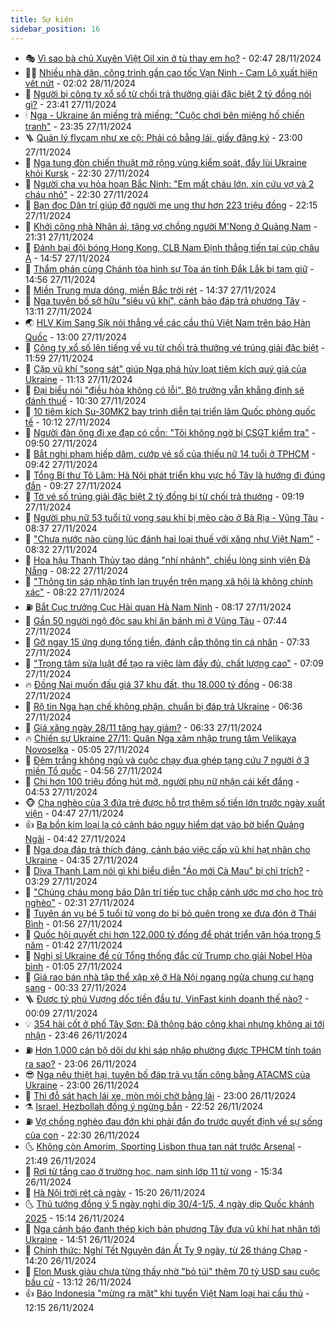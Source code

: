 ```yaml
---
title: Sự kiện
sidebar_position: 16
---
```


<!-- dantri-su-kien:START -->
- 🎭 [Vì sao bà chủ Xuyên Việt Oil xin ở tù thay em họ?](https://dantri.com.vn/phap-luat/vi-sao-ba-chu-xuyen-viet-oil-xin-o-tu-thay-em-ho-20241127213640149.htm) - 02:47 28/11/2024
- 👨‍🏫 [Nhiều nhà dân, công trình gần cao tốc Vạn Ninh - Cam Lộ xuất hiện vết nứt](https://dantri.com.vn/xa-hoi/nhieu-nha-dan-cong-trinh-gan-cao-toc-van-ninh-cam-lo-xuat-hien-vet-nut-20241127183744826.htm) - 02:02 28/11/2024
- 🌮 [Người bị công ty xổ số từ chối trả thưởng giải đặc biệt 2 tỷ đồng nói gì?](https://dantri.com.vn/xa-hoi/nguoi-bi-cong-ty-xo-so-tu-choi-tra-thuong-giai-dac-biet-2-ty-dong-noi-gi-20241127220550763.htm) - 23:41 27/11/2024
- 🕯 [Nga - Ukraine ăn miếng trả miếng: &quot;Cuộc chơi bên miệng hố chiến tranh&quot;](https://dantri.com.vn/the-gioi/nga-ukraine-an-mieng-tra-mieng-cuoc-choi-ben-mieng-ho-chien-tranh-20241127191500298.htm) - 23:35 27/11/2024
- 🪜 [Quản lý flycam như xe cộ: Phải có bằng lái, giấy đăng ký](https://dantri.com.vn/xa-hoi/quan-ly-flycam-nhu-xe-co-phai-co-bang-lai-giay-dang-ky-20241127162325773.htm) - 23:00 27/11/2024
- 🐘 [Nga tung đòn chiến thuật mở rộng vùng kiểm soát, đẩy lùi Ukraine khỏi Kursk](https://dantri.com.vn/the-gioi/nga-tung-don-chien-thuat-mo-rong-vung-kiem-soat-day-lui-ukraine-khoi-kursk-20241128005201485.htm) - 22:30 27/11/2024
- 🤔 [Người cha vụ hỏa hoạn Bắc Ninh: &quot;Em mất cháu lớn, xin cứu vợ và 2 cháu nhỏ&quot;](https://dantri.com.vn/tam-long-nhan-ai/nguoi-cha-vu-hoa-hoan-bac-ninh-em-mat-chau-lon-xin-cuu-vo-va-2-chau-nho-20241127132632463.htm) - 22:30 27/11/2024
- 🧠 [Bạn đọc Dân trí giúp đỡ người mẹ ung thư hơn 223 triệu đồng](https://dantri.com.vn/tam-long-nhan-ai/ban-doc-dan-tri-giup-do-nguoi-me-ung-thu-hon-223-trieu-dong-20241127210052660.htm) - 22:15 27/11/2024
- 📝 [Khởi công nhà Nhân ái, tặng vợ chồng người M&#39;Nong ở Quảng Nam](https://dantri.com.vn/tam-long-nhan-ai/khoi-cong-nha-nhan-ai-tang-vo-chong-nguoi-mnong-o-quang-nam-20241127210053648.htm) - 21:31 27/11/2024
- 🦏 [Đánh bại đội bóng Hong Kong, CLB Nam Định thẳng tiến tại cúp châu Á](https://dantri.com.vn/the-thao/danh-bai-doi-bong-hong-kong-clb-nam-dinh-thang-tien-tai-cup-chau-a-20241127215435060.htm) - 14:57 27/11/2024
- 🥰 [Thẩm phán cùng Chánh tòa hình sự Tòa án tỉnh Đắk Lắk bị tạm giữ](https://dantri.com.vn/phap-luat/tham-phan-cung-chanh-toa-hinh-su-toa-an-tinh-dak-lak-bi-tam-giu-20241127212246922.htm) - 14:56 27/11/2024
- 🤗 [Miền Trung mưa dông, miền Bắc trời rét](https://dantri.com.vn/xa-hoi/mien-trung-mua-dong-mien-bac-troi-ret-20241127212554191.htm) - 14:37 27/11/2024
- 🌈 [Nga tuyên bố sở hữu &quot;siêu vũ khí&quot;, cảnh báo đáp trả phương Tây](https://dantri.com.vn/the-gioi/nga-tuyen-bo-so-huu-sieu-vu-khi-canh-bao-dap-tra-phuong-tay-20241127195555322.htm) - 13:11 27/11/2024
- 🌏 [HLV Kim Sang Sik nói thẳng về các cầu thủ Việt Nam trên báo Hàn Quốc](https://dantri.com.vn/the-thao/hlv-kim-sang-sik-noi-thang-ve-cac-cau-thu-viet-nam-tren-bao-han-quoc-20241127194158623.htm) - 13:00 27/11/2024
- 💄 [Công ty xổ số lên tiếng về vụ từ chối trả thưởng vé trúng giải đặc biệt](https://dantri.com.vn/xa-hoi/cong-ty-xo-so-len-tieng-ve-vu-tu-choi-tra-thuong-ve-trung-giai-dac-biet-20241127180921684.htm) - 11:59 27/11/2024
- 👺 [Cặp vũ khí &quot;song sát&quot; giúp Nga phá hủy loạt tiêm kích quý giá của Ukraine](https://dantri.com.vn/the-gioi/cap-vu-khi-song-sat-giup-nga-pha-huy-loat-tiem-kich-quy-gia-cua-ukraine-20241127144313877.htm) - 11:13 27/11/2024
- 👹 [Đại biểu nói &quot;điều hòa không có lỗi&quot;, Bộ trưởng vẫn khẳng định sẽ đánh thuế](https://dantri.com.vn/xa-hoi/dai-bieu-noi-dieu-hoa-khong-co-loi-bo-truong-van-khang-dinh-se-danh-thue-20241127172021988.htm) - 10:30 27/11/2024
- 🌊 [10 tiêm kích Su-30MK2 bay trình diễn tại triển lãm Quốc phòng quốc tế](https://dantri.com.vn/xa-hoi/10-tiem-kich-su-30mk2-bay-trinh-dien-tai-trien-lam-quoc-phong-quoc-te-20241127163401951.htm) - 10:12 27/11/2024
- 🤠 [Người đàn ông đi xe đạp có cồn: &quot;Tôi không ngờ bị CSGT kiểm tra&quot;](https://dantri.com.vn/xa-hoi/nguoi-dan-ong-di-xe-dap-co-con-toi-khong-ngo-bi-csgt-kiem-tra-20241127162617921.htm) - 09:50 27/11/2024
- 🎊 [Bắt nghi phạm hiếp dâm, cướp vé số của thiếu nữ 14 tuổi ở TPHCM](https://dantri.com.vn/phap-luat/bat-nghi-pham-hiep-dam-cuop-ve-so-cua-thieu-nu-14-tuoi-o-tphcm-20241127163504657.htm) - 09:42 27/11/2024
- 🐘 [Tổng Bí thư Tô Lâm: Hà Nội phát triển khu vực hồ Tây là hướng đi đúng đắn](https://dantri.com.vn/xa-hoi/tong-bi-thu-to-lam-ha-noi-phat-trien-khu-vuc-ho-tay-la-huong-di-dung-dan-20241127160756821.htm) - 09:27 27/11/2024
- 💂 [Tờ vé số trúng giải đặc biệt 2 tỷ đồng bị từ chối trả thưởng](https://dantri.com.vn/xa-hoi/to-ve-so-trung-giai-dac-biet-2-ty-dong-bi-tu-choi-tra-thuong-20241127154750424.htm) - 09:19 27/11/2024
- 👹 [Người phụ nữ 53 tuổi tử vong sau khi bị mèo cào ở Bà Rịa - Vũng Tàu](https://dantri.com.vn/suc-khoe/nguoi-phu-nu-53-tuoi-tu-vong-sau-khi-bi-meo-cao-o-ba-ria-vung-tau-20241127140956915.htm) - 08:37 27/11/2024
- 🦒 [&quot;Chưa nước nào cùng lúc đánh hai loại thuế với xăng như Việt Nam&quot;](https://dantri.com.vn/xa-hoi/chua-nuoc-nao-cung-luc-danh-hai-loai-thue-voi-xang-nhu-viet-nam-20241127152637618.htm) - 08:32 27/11/2024
- 🗽 [Hoa hậu Thanh Thủy tạo dáng &quot;nhí nhảnh&quot;, chiều lòng sinh viên Đà Nẵng](https://dantri.com.vn/giai-tri/hoa-hau-thanh-thuy-tao-dang-nhi-nhanh-chieu-long-sinh-vien-da-nang-20241127120423582.htm) - 08:22 27/11/2024
- 💄 [&quot;Thông tin sáp nhập tỉnh lan truyền trên mạng xã hội là không chính xác&quot;](https://dantri.com.vn/xa-hoi/thong-tin-sap-nhap-tinh-lan-truyen-tren-mang-xa-hoi-la-khong-chinh-xac-20241127150946569.htm) - 08:22 27/11/2024
- ⛽️ [Bắt Cục trưởng Cục Hải quan Hà Nam Ninh](https://dantri.com.vn/phap-luat/bat-cuc-truong-cuc-hai-quan-ha-nam-ninh-20241127151227434.htm) - 08:17 27/11/2024
- 🥷 [Gần 50 người ngộ độc sau khi ăn bánh mì ở Vũng Tàu](https://dantri.com.vn/suc-khoe/gan-50-nguoi-ngo-doc-sau-khi-an-banh-mi-o-vung-tau-20241127140007149.htm) - 07:44 27/11/2024
- 🤖 [Gỡ ngay 15 ứng dụng tống tiền, đánh cắp thông tin cá nhân](https://dantri.com.vn/suc-manh-so/go-ngay-15-ung-dung-tong-tien-danh-cap-thong-tin-ca-nhan-20241127124939012.htm) - 07:33 27/11/2024
- 🌊 [&quot;Trọng tâm sửa luật để tạo ra việc làm đầy đủ, chất lượng cao&quot;](https://dantri.com.vn/lao-dong-viec-lam/trong-tam-sua-luat-de-tao-ra-viec-lam-day-du-chat-luong-cao-20241127124212976.htm) - 07:09 27/11/2024
- 🔥 [Đồng Nai muốn đấu giá 37 khu đất, thu 18.000 tỷ đồng](https://dantri.com.vn/bat-dong-san/dong-nai-muon-dau-gia-37-khu-dat-thu-18000-ty-dong-20241127102034274.htm) - 06:38 27/11/2024
- 🦏 [Rộ tin Nga hạn chế không phận, chuẩn bị đáp trả Ukraine](https://dantri.com.vn/the-gioi/ro-tin-nga-han-che-khong-phan-chuan-bi-dap-tra-ukraine-20241127133203946.htm) - 06:36 27/11/2024
- 🐘 [Giá xăng ngày 28/11 tăng hay giảm?](https://dantri.com.vn/kinh-doanh/gia-xang-ngay-2811-tang-hay-giam-20241127102453230.htm) - 06:33 27/11/2024
- 🔥 [Chiến sự Ukraine 27/11: Quân Nga xâm nhập trung tâm Velikaya Novoselka](https://dantri.com.vn/the-gioi/chien-su-ukraine-2711-quan-nga-xam-nhap-trung-tam-velikaya-novoselka-20241127114056192.htm) - 05:05 27/11/2024
- 💼 [Đêm trắng không ngủ và cuộc chạy đua ghép tạng cứu 7 người ở 3 miền Tổ quốc](https://dantri.com.vn/suc-khoe/dem-trang-khong-ngu-va-cuoc-chay-dua-ghep-tang-cuu-7-nguoi-o-3-mien-to-quoc-20241127115309593.htm) - 04:56 27/11/2024
- 🚀 [Chi hơn 100 triệu đồng hút mỡ, người phụ nữ nhận cái kết đắng](https://dantri.com.vn/suc-khoe/chi-hon-100-trieu-dong-hut-mo-nguoi-phu-nu-nhan-cai-ket-dang-20241127104056786.htm) - 04:53 27/11/2024
- 🐵 [Cha nghèo của 3 đứa trẻ được hỗ trợ thêm số tiền lớn trước ngày xuất viện](https://dantri.com.vn/tam-long-nhan-ai/cha-ngheo-cua-3-dua-tre-duoc-ho-tro-them-so-tien-lon-truoc-ngay-xuat-vien-20241127024101735.htm) - 04:47 27/11/2024
- 👍 [Ba bồn kim loại lạ có cảnh báo nguy hiểm dạt vào bờ biển Quảng Ngãi](https://dantri.com.vn/xa-hoi/ba-bon-kim-loai-la-co-canh-bao-nguy-hiem-dat-vao-bo-bien-quang-ngai-20241127110638168.htm) - 04:42 27/11/2024
- 🚦 [Nga dọa đáp trả thích đáng, cảnh báo việc cấp vũ khí hạt nhân cho Ukraine](https://dantri.com.vn/the-gioi/nga-doa-dap-tra-thich-dang-canh-bao-viec-cap-vu-khi-hat-nhan-cho-ukraine-20241127111646697.htm) - 04:35 27/11/2024
- 🥸 [Diva Thanh Lam nói gì khi biểu diễn &quot;Áo mới Cà Mau&quot; bị chỉ trích?](https://dantri.com.vn/giai-tri/diva-thanh-lam-noi-gi-khi-bieu-dien-ao-moi-ca-mau-bi-chi-trich-20241127095444038.htm) - 03:29 27/11/2024
- 🥷 [&quot;Chúng cháu mong báo Dân trí tiếp tục chắp cánh ước mơ cho học trò nghèo&quot;](https://dantri.com.vn/tam-long-nhan-ai/chung-chau-mong-bao-dan-tri-tiep-tuc-chap-canh-uoc-mo-cho-hoc-tro-ngheo-20241127073119891.htm) - 02:31 27/11/2024
- 🤡 [Tuyên án vụ bé 5 tuổi tử vong do bị bỏ quên trong xe đưa đón ở Thái Bình](https://dantri.com.vn/phap-luat/tuyen-an-vu-be-5-tuoi-tu-vong-do-bi-bo-quen-trong-xe-dua-don-o-thai-binh-20241127084134671.htm) - 01:56 27/11/2024
- 🥳 [Quốc hội quyết chi hơn 122.000 tỷ đồng để phát triển văn hóa trong 5 năm](https://dantri.com.vn/xa-hoi/quoc-hoi-quyet-chi-hon-122000-ty-dong-de-phat-trien-van-hoa-trong-5-nam-20241126224012647.htm) - 01:42 27/11/2024
- 🤩 [Nghị sĩ Ukraine đề cử Tổng thống đắc cử Trump cho giải Nobel Hòa bình](https://dantri.com.vn/the-gioi/nghi-si-ukraine-de-cu-tong-thong-dac-cu-trump-cho-giai-nobel-hoa-binh-20241127072213633.htm) - 01:05 27/11/2024
- 🎡 [Giá rao bán nhà tập thể xập xệ ở Hà Nội ngang ngửa chung cư hạng sang](https://dantri.com.vn/bat-dong-san/gia-rao-ban-nha-tap-the-xap-xe-o-ha-noi-ngang-ngua-chung-cu-hang-sang-20241127032925784.htm) - 00:33 27/11/2024
- 🪜 [Được tỷ phú Vượng dốc tiền đầu tư, VinFast kinh doanh thế nào?](https://dantri.com.vn/kinh-doanh/duoc-ty-phu-vuong-doc-tien-dau-tu-vinfast-kinh-doanh-the-nao-20241126214348339.htm) - 00:09 27/11/2024
- 💡 [354 hài cốt ở phố Tây Sơn: Đã thông báo công khai nhưng không ai tới nhận](https://dantri.com.vn/xa-hoi/354-hai-cot-o-pho-tay-son-da-thong-bao-cong-khai-nhung-khong-ai-toi-nhan-20241127062909136.htm) - 23:46 26/11/2024
- ⛽️ [Hơn 1.000 cán bộ dôi dư khi sáp nhập phường được TPHCM tính toán ra sao?](https://dantri.com.vn/xa-hoi/hon-1000-can-bo-doi-du-khi-sap-nhap-phuong-duoc-tphcm-tinh-toan-ra-sao-20241126184641002.htm) - 23:06 26/11/2024
- 😎 [Nga nêu thiệt hại, tuyên bố đáp trả vụ tấn công bằng ATACMS của Ukraine](https://dantri.com.vn/the-gioi/nga-neu-thiet-hai-tuyen-bo-dap-tra-vu-tan-cong-bang-atacms-cua-ukraine-20241127051447049.htm) - 23:00 26/11/2024
- 🗽 [Thi đỗ sát hạch lái xe, mòn mỏi chờ bằng lái](https://dantri.com.vn/xa-hoi/thi-do-sat-hach-lai-xe-mon-moi-cho-bang-lai-20241123184115771.htm) - 23:00 26/11/2024
- ⚗️ [Israel, Hezbollah đồng ý ngừng bắn](https://dantri.com.vn/the-gioi/israel-hezbollah-dong-y-ngung-ban-20241127050433975.htm) - 22:52 26/11/2024
- ⛽️ [Vợ chồng nghèo đau đớn khi phải đắn đo trước quyết định về sự sống của con](https://dantri.com.vn/tam-long-nhan-ai/vo-chong-ngheo-dau-don-khi-phai-dan-do-truoc-quyet-dinh-ve-su-song-cua-con-20241124201357723.htm) - 22:30 26/11/2024
- 🌜 [Không còn Amorim, Sporting Lisbon thua tan nát trước Arsenal](https://dantri.com.vn/the-thao/khong-con-amorim-sporting-lisbon-thua-tan-nat-truoc-arsenal-20241127044659917.htm) - 21:49 26/11/2024
- 🦩 [Rơi từ tầng cao ở trường học, nam sinh lớp 11 tử vong](https://dantri.com.vn/giao-duc/roi-tu-tang-cao-o-truong-hoc-nam-sinh-lop-11-tu-vong-20241126220434196.htm) - 15:34 26/11/2024
- 🦒 [Hà Nội trời rét cả ngày](https://dantri.com.vn/xa-hoi/ha-noi-troi-ret-ca-ngay-20241126220954834.htm) - 15:20 26/11/2024
- 🌜 [Thủ tướng đồng ý 5 ngày nghỉ dịp 30/4-1/5, 4 ngày dịp Quốc khánh 2025](https://dantri.com.vn/lao-dong-viec-lam/thu-tuong-dong-y-5-ngay-nghi-dip-304-15-4-ngay-dip-quoc-khanh-2025-20241126215647778.htm) - 15:14 26/11/2024
- 🐎 [Nga cảnh báo đanh thép kịch bản phương Tây đưa vũ khí hạt nhân tới Ukraine](https://dantri.com.vn/the-gioi/nga-canh-bao-danh-thep-kich-ban-phuong-tay-dua-vu-khi-hat-nhan-toi-ukraine-20241126213401465.htm) - 14:51 26/11/2024
- 🌋 [Chính thức: Nghỉ Tết Nguyên đán Ất Tỵ 9 ngày, từ 26 tháng Chạp](https://dantri.com.vn/lao-dong-viec-lam/chinh-thuc-nghi-tet-nguyen-dan-at-ty-9-ngay-tu-26-thang-chap-20241106190815117.htm) - 14:20 26/11/2024
- 🧰 [Elon Musk giàu chưa từng thấy nhờ &quot;bỏ túi&quot; thêm 70 tỷ USD sau cuộc bầu cử](https://dantri.com.vn/kinh-doanh/elon-musk-giau-chua-tung-thay-nho-bo-tui-them-70-ty-usd-sau-cuoc-bau-cu-20241125164308851.htm) - 13:12 26/11/2024
- 👍 [Báo Indonesia &quot;mừng ra mặt&quot; khi tuyển Việt Nam loại hai cầu thủ](https://dantri.com.vn/the-thao/bao-indonesia-mung-ra-mat-khi-tuyen-viet-nam-loai-hai-cau-thu-20241126185301897.htm) - 12:15 26/11/2024<!-- dantri-su-kien:END -->
